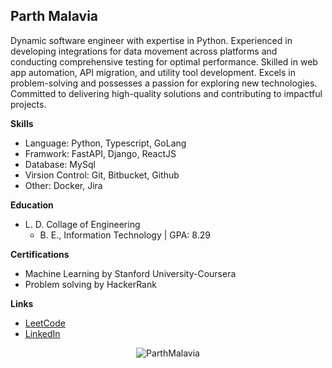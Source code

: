## Parth Malavia

Dynamic software engineer with expertise in Python. Experienced in developing integrations for data movement across platforms and conducting comprehensive testing for optimal performance. Skilled in web app automation, API migration, and utility tool development. Excels in problem-solving and possesses a passion for exploring new technologies. Committed to delivering high-quality solutions and contributing to impactful projects.

**Skills**

* Language: Python, Typescript, GoLang
* Framwork: FastAPI, Django, ReactJS
* Database: MySql
* Virsion Control: Git, Bitbucket, Github
* Other: Docker, Jira

**Education**

* L. D. Collage of Engineering
    * B. E., Information Technology | GPA: 8.29

**Certifications**

* Machine Learning by Stanford University-Coursera
* Problem solving by HackerRank

**Links**

* [LeetCode](https://leetcode.com/Parth286/)
* [LinkedIn](https://www.linkedin.com/in/parth-malavia-600300171/)

<p align="center"><img src="https://github-readme-stats.vercel.app/api/top-langs?username=ParthMalavia&show_icons=true&locale=en&layout=compact" alt="ParthMalavia" /></p>
<!--
**ParthMalavia/ParthMalavia** is a ✨ _special_ ✨ repository because its `README.md` (this file) appears on your GitHub profile.

Here are some ideas to get you started:

- 🔭 I’m currently working on ...
- 🌱 I’m currently learning ...
- 👯 I’m looking to collaborate on ...
- 🤔 I’m looking for help with ...
- 💬 Ask me about ...
- 📫 How to reach me: ...
- 😄 Pronouns: ...
- ⚡ Fun fact: ...
-->
